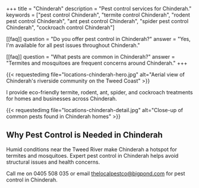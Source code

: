+++
title = "Chinderah"
description = "Pest control services for Chinderah."
keywords = ["pest control Chinderah", "termite control Chinderah", "rodent pest control Chinderah", "ant pest control Chinderah", "spider pest control Chinderah", "cockroach control Chinderah"]

[[faq]]
question = "Do you offer pest control in Chinderah?"
answer = "Yes, I'm available for all pest issues throughout Chinderah."

[[faq]]
question = "What pests are common in Chinderah?"
answer = "Termites and mosquitoes are frequent concerns around Chinderah."
+++

{{< requestedimg file="locations-chinderah-hero.jpg" alt="Aerial view of Chinderah's riverside community on the Tweed Coast" >}}

I provide eco-friendly termite, rodent, ant, spider, and cockroach treatments for homes and businesses across Chinderah.

{{< requestedimg file="locations-chinderah-detail.jpg" alt="Close-up of common pests found in Chinderah homes" >}}

## Why Pest Control is Needed in Chinderah

Humid conditions near the Tweed River make Chinderah a hotspot for termites and mosquitoes. Expert pest control in Chinderah helps avoid structural issues and health concerns.

Call me on 0405 508 035 or email thelocalpestco@bigpond.com for pest control in Chinderah.
